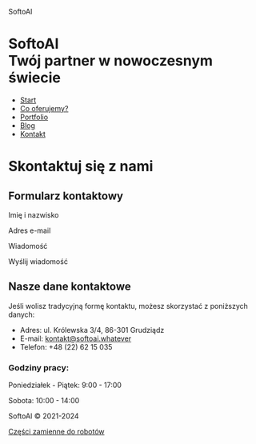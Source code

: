SoftoAI       

SoftoAI  
Twój partner w nowoczesnym świecie
============================================

*   [Start](/ "Strona główna")
*   [Co oferujemy?](/uslugi "Zakres usług")
*   [Portfolio](/portfolio "Opisy naszych ostatnich realizacji dla klientów")
*   [Blog](/aktualnosci "Co wydarzyło się w naszej firmie?")
*   [Kontakt](/kontakt "Zadzwoń do nas, wyślij maila lub odwiedź nas osobiście")

Skontaktuj się z nami
=====================

Formularz kontaktowy
--------------------

Imię i nazwisko 

Adres e-mail 

Wiadomość

Wyślij wiadomość

Nasze dane kontaktowe
---------------------

Jeśli wolisz tradycyjną formę kontaktu, możesz skorzystać z poniższych danych:

*   Adres: ul. Królewska 3/4, 86-301 Grudziądz
*   E-mail: kontakt@softoai.whatever
*   Telefon: +48 (22) 62 15 035

### Godziny pracy:

Poniedziałek - Piątek: 9:00 - 17:00

Sobota: 10:00 - 14:00

SoftoAI © 2021-2024

[Części zamienne do robotów](/czescizamienne)